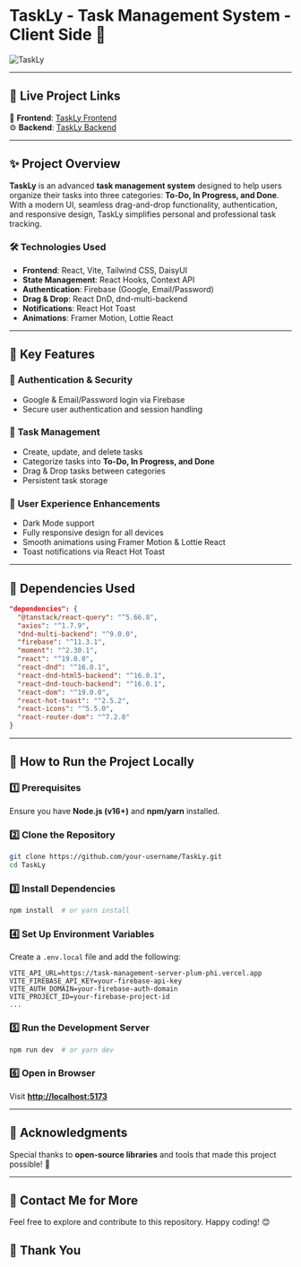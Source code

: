# TaskLy - Task Management System - Client Side 🚀

![TaskLy](https://i.ibb.co.com/RpNYPfYL/taskly1.png)

---

## 🔗 Live Project Links  
🎨 **Frontend**: [TaskLy Frontend](https://task-management-ae3a9.web.app)  
⚙️ **Backend**: [TaskLy Backend](https://task-management-server-plum-phi.vercel.app)  

---

## ✨ Project Overview  

**TaskLy** is an advanced **task management system** designed to help users organize their tasks into three categories: **To-Do, In Progress, and Done**. With a modern UI, seamless drag-and-drop functionality, authentication, and responsive design, TaskLy simplifies personal and professional task tracking.

### 🛠️ Technologies Used  
- **Frontend**: React, Vite, Tailwind CSS, DaisyUI  
- **State Management**: React Hooks, Context API  
- **Authentication**: Firebase (Google, Email/Password)  
- **Drag & Drop**: React DnD, dnd-multi-backend  
- **Notifications**: React Hot Toast  
- **Animations**: Framer Motion, Lottie React  

---

## 🌟 Key Features  

### 🔑 **Authentication & Security**  
- Google & Email/Password login via Firebase  
- Secure user authentication and session handling  

### 📌 **Task Management**  
- Create, update, and delete tasks  
- Categorize tasks into **To-Do, In Progress, and Done**  
- Drag & Drop tasks between categories  
- Persistent task storage  

### 🎨 **User Experience Enhancements**  
- Dark Mode support  
- Fully responsive design for all devices  
- Smooth animations using Framer Motion & Lottie React  
- Toast notifications via React Hot Toast  

---

## 📜 Dependencies Used  

```json
"dependencies": {
  "@tanstack/react-query": "^5.66.8",
  "axios": "^1.7.9",
  "dnd-multi-backend": "^9.0.0",
  "firebase": "^11.3.1",
  "moment": "^2.30.1",
  "react": "^19.0.0",
  "react-dnd": "^16.0.1",
  "react-dnd-html5-backend": "^16.0.1",
  "react-dnd-touch-backend": "^16.0.1",
  "react-dom": "^19.0.0",
  "react-hot-toast": "^2.5.2",
  "react-icons": "^5.5.0",
  "react-router-dom": "^7.2.0"
}
```

---

## 🚀 How to Run the Project Locally  

### 1️⃣ Prerequisites  
Ensure you have **Node.js (v16+)** and **npm/yarn** installed.  

### 2️⃣ Clone the Repository  
```sh
git clone https://github.com/your-username/TaskLy.git
cd TaskLy
```

### 3️⃣ Install Dependencies  
```sh
npm install  # or yarn install
```

### 4️⃣ Set Up Environment Variables  
Create a `.env.local` file and add the following:  

```env
VITE_API_URL=https://task-management-server-plum-phi.vercel.app
VITE_FIREBASE_API_KEY=your-firebase-api-key
VITE_AUTH_DOMAIN=your-firebase-auth-domain
VITE_PROJECT_ID=your-firebase-project-id
...
```

### 5️⃣ Run the Development Server  
```sh
npm run dev  # or yarn dev
```

### 6️⃣ Open in Browser  
Visit **[http://localhost:5173](http://localhost:5173)**  

---

## 🙌 Acknowledgments  

Special thanks to **open-source libraries** and tools that made this project possible! 💜  

---

## 📧 Contact Me for More  

Feel free to explore and contribute to this repository. Happy coding! 😊  

## 🤝 Thank You

